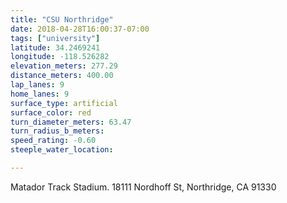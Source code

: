 ```yaml
---
title: "CSU Northridge"
date: 2018-04-28T16:00:37-07:00
tags: ["university"]
latitude: 34.2469241
longitude: -118.526282
elevation_meters: 277.29
distance_meters: 400.00
lap_lanes: 9
home_lanes: 9
surface_type: artificial
surface_color: red
turn_diameter_meters: 63.47
turn_radius_b_meters: 
speed_rating: -0.60
steeple_water_location:

---
```

Matador Track Stadium. 18111 Nordhoff St, Northridge, CA 91330
<!--more-->
